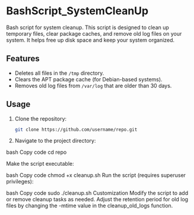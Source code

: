 # BashScript_SystemCleanUp
Bash script for system cleanup. This script is designed to clean up temporary files, clear package caches, and remove old log files on your system. It helps free up disk space and keep your system organized.

## Features

- Deletes all files in the `/tmp` directory.
- Clears the APT package cache (for Debian-based systems).
- Removes old log files from `/var/log` that are older than 30 days.

## Usage

1. Clone the repository:

   ```bash
   git clone https://github.com/username/repo.git

2. Navigate to the project directory:

bash
Copy code
cd repo

Make the script executable:

bash
Copy code
chmod +x cleanup.sh
Run the script (requires superuser privileges):

bash
Copy code
sudo ./cleanup.sh
Customization
Modify the script to add or remove cleanup tasks as needed.
Adjust the retention period for old log files by changing the -mtime value in the cleanup_old_logs function.
